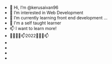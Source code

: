 - 👋 Hi, I’m @kerusaivan96
- 👀 I’m interested in Web Development
- 🌱 I’m currently learning front end development ...
- 💞️ I'm a self taught learner
- 📫 I want to learn more!
- 👋👀🌱💞️📫2022👀🌱💞️📫
-  
-  
-  
-


<!---
kerusaivan96/kerusaivan96 is a ✨ special ✨ repository because its `README.md` (this file) appears on your GitHub profile.
You can click the Preview link to take a look at your changes.
--->

